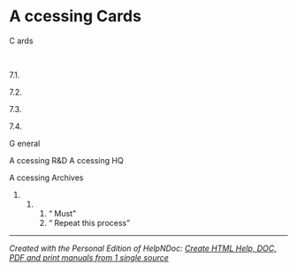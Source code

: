 # A ccessing Cards

C ards

&nbsp;

&#55;.1.

&#55;.2.

&#55;.3.

&#55;.4.

G eneral

A ccessing R\&D A ccessing HQ

A ccessing Archives

1. &nbsp;
   1. &nbsp;
      1. “ Must”
      1. “ Repeat this process”

***
_Created with the Personal Edition of HelpNDoc: [Create HTML Help, DOC, PDF and print manuals from 1 single source](<https://www.helpndoc.com/help-authoring-tool>)_
